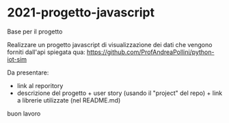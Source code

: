 # 2021-progetto-javascript
Base per il progetto


Realizzare un progetto javascript di visualizzazìone dei 
dati che vengono forniti dall'api spiegata qua: https://github.com/ProfAndreaPollini/python-iot-sim

Da presentare:

* link al reporitory
* descrizione del progetto + user story (usando il "project" del repo) + link a librerie utilizzate (nel README.md)

buon lavoro
